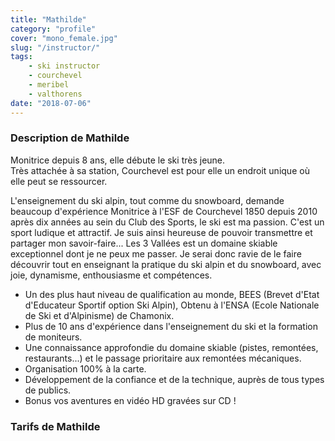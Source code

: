 ```yaml
---
title: "Mathilde"
category: "profile"
cover: "mono_female.jpg"
slug: "/instructor/"
tags:
    - ski instructor
    - courchevel
    - meribel
    - valthorens
date: "2018-07-06"
---
```


### Description de Mathilde

Monitrice depuis 8 ans, elle débute le ski très jeune.  
Très attachée à sa station, Courchevel est pour elle un endroit unique où elle peut se ressourcer.  

L'enseignement du ski alpin, tout comme du snowboard, demande beaucoup d'expérience
Monitrice à l'ESF de Courchevel 1850 depuis 2010 après dix années au sein du Club des Sports, le ski est ma passion. C'est un sport ludique et attractif. Je suis ainsi heureuse de pouvoir transmettre et partager mon savoir-faire...
Les 3 Vallées est un domaine skiable exceptionnel dont je ne peux me passer. Je serai donc ravie de le faire découvrir tout en enseignant la pratique du ski alpin et du snowboard, avec joie, dynamisme, enthousiasme et compétences.

* Un des plus haut niveau de qualification au monde, BEES (Brevet d'Etat d'Educateur Sportif option Ski Alpin), Obtenu à l'ENSA (Ecole Nationale de Ski et d'Alpinisme) de Chamonix.
* Plus de 10 ans d'expérience dans l'enseignement du ski et la formation de moniteurs.
* Une connaissance approfondie du domaine skiable (pistes, remontées, restaurants...) et le passage prioritaire aux remontées mécaniques. 
* Organisation 100% à la carte. 
* Développement de la confiance et de la technique, auprès de tous types de publics. 
* Bonus vos aventures en vidéo HD gravées sur CD !

### Tarifs de Mathilde 
